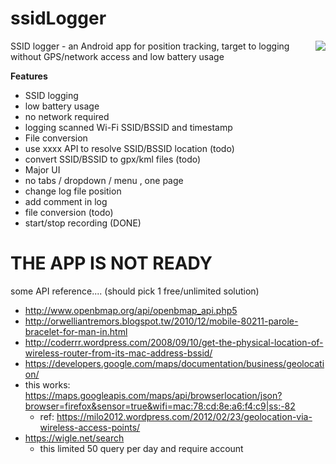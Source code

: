 ssidLogger
==========

<img src="https://rawgit.com/zordius/ssidLogger/master/logo.svg" align="right"> SSID logger - an Android app for position tracking, target to logging without GPS/network access and low battery usage

**Features**

* SSID logging
 * low battery usage
 * no network required
 * logging scanned Wi-Fi SSID/BSSID and timestamp
* File conversion
 * use xxxx API to resolve SSID/BSSID location (todo)
 * convert SSID/BSSID to gpx/kml files (todo)
* Major UI
 * no tabs / dropdown / menu , one page
 * change log file position
 * add comment in log
 * file conversion (todo)
 * start/stop recording (DONE)

THE APP IS NOT READY
====================

some API reference.... (should pick 1 free/unlimited solution)
* http://www.openbmap.org/api/openbmap_api.php5
* http://orwelliantremors.blogspot.tw/2010/12/mobile-80211-parole-bracelet-for-man-in.html
* http://coderrr.wordpress.com/2008/09/10/get-the-physical-location-of-wireless-router-from-its-mac-address-bssid/
* https://developers.google.com/maps/documentation/business/geolocation/
* this works: https://maps.googleapis.com/maps/api/browserlocation/json?browser=firefox&sensor=true&wifi=mac:78:cd:8e:a6:f4:c9|ss:-82
  * ref: https://milo2012.wordpress.com/2012/02/23/geolocation-via-wireless-access-points/
* https://wigle.net/search
  * this limited 50 query per day and require account
